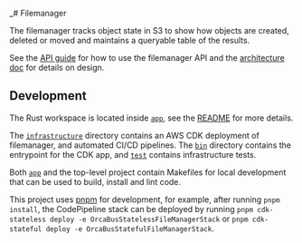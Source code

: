 _# Filemanager

The filemanager tracks object state in S3 to show how objects are created, deleted or moved and maintains a queryable
table of the results.

See the [API guide][api] for how to use the filemanager API and the [architecture doc][architecture] for details on design.

## Development

The Rust workspace is located inside [`app`][app], see the [README][readme] for more details.

The [`infrastructure`][infrastructure] directory contains an AWS CDK deployment of filemanager, and automated CI/CD pipelines. The
[`bin`][bin] directory contains the entrypoint for the CDK app, and [`test`][test] contains infrastructure tests.

Both [`app`][app] and the top-level project contain Makefiles for local development that can be used to build, install
and lint code.

This project uses [pnpm] for development, for example, after running `pnpm install`, the CodePipeline stack can be deployed
by running `pnpm cdk-stateless deploy -e OrcaBusStatelessFileManagerStack` or `pnpm cdk-stateful deploy -e OrcaBusStatefulFileManagerStack`.

[readme]: app/README.md
[app]: app
[bin]: bin
[infrastructure]: infrastructure
[test]: test
[api]: app/docs/API_GUIDE.md
[architecture]: app/docs/ARCHITECTURE.md
[pnpm]: https://pnpm.io/
